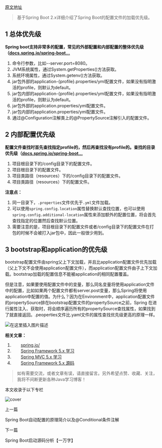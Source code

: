 [原文地址](https://juejin.cn/post/7113920258016018439)

> 基于Spring Boot 2.x详细介绍了Spring Boot的配置文件的加载优先级。

## 1 总体优先级

**Spring boot支持非常多的配置，常见的外部配置和内部配置的整体优先级（[docs.spring.io/spring-boot…](https://link.juejin.cn/?target=https%3A%2F%2Fdocs.spring.io%2Fspring-boot%2Fdocs%2F2.3.10.RELEASE%2Freference%2Fhtml%2Fspring-boot-features.html%23boot-features-external-config%25EF%25BC%2589%25EF%25BC%259A "https://docs.spring.io/spring-boot/docs/2.3.10.RELEASE/reference/html/spring-boot-features.html#boot-features-external-config%EF%BC%89%EF%BC%9A")**

1. 命令行参数，比如--server.port=8080。
2. JVM系统属性，通过System.getProperties()方法获取。
3. 系统环境属性，通过System.getenv()方法获取。
4. jar包外部的application-{profile}.properties/yml配置文件，如果没有指明激活的profile，则默认为default。
5. jar包内部的application-{profile}.properties/yml配置文件，如果没有指明激活的profile，则默认为default。
6. jar包外部的application.properties/yml配置文件。
7. jar包内部的application.properties/yml配置文件。
8. 通过@Configuration注解类上的@PropertySource注解引入的配置文件。

## 2 内部配置优先级

**配置文件查找时首先查找指定profile的，然后再查找没有profile的。查找的目录优先级（[docs.spring.io/spring-boot…](https://link.juejin.cn/?target=https%3A%2F%2Fdocs.spring.io%2Fspring-boot%2Fdocs%2F2.3.10.RELEASE%2Freference%2Fhtml%2Fspring-boot-features.html%23boot-features-external-config-application-property-files%25EF%25BC%2589%25EF%25BC%259A "https://docs.spring.io/spring-boot/docs/2.3.10.RELEASE/reference/html/spring-boot-features.html#boot-features-external-config-application-property-files%EF%BC%89%EF%BC%9A")**

1. 项目根目录下的/config目录下的配置文件。
2. 项目根目录下的配置文件。
3. 项目类路径（resources）下的/config目录下的配置文件。
4. 项目类路径（resources）下的配置文件。

**注意点：**

1. 同一目录下，`.properties`文件优先于`.yml`文件加载。
2. 可以使用`spring.config.location`属性替换默认查找位置，也可以使用`spring.config.additional-location`属性来添加额外的配置位置，将会首先查找指定的位置然后查找默认位置。
3. 需要注意的是，项目根目录下的配置文件或者/config目录下的配置文件在打包的时候不会被打入jar包中，因此一般很少用到。

## 3 bootstrap和application的优先级

bootstrap配置文件由spring父上下文加载，并且比application配置文件优先加载（父上下文不会使用application配置文件），而application配置文件由子上下文加载。bootstrap加载的配置信息不能被application的相同配置覆盖。

但是注意，如果要使用配置文件中的变量，那么同名变量将使用application文件中的配置，比如如果两个配置文件都有server.post变量，那么Spring将使用application中配置的值。为什么？因为在Environment中，application配置文件的propertySource排在bootstrap配置文件的propertySource之前，Spring 在进行属性注入、获取时，将会顺序遍历所有的propertySource查找属性，如果找到了就直接返回。.peoperties文件比.yaml文件的属性查找优先级更高的原理一样。

![在这里插入图片描述](https://p3-juejin.byteimg.com/tos-cn-i-k3u1fbpfcp/49fcb5fd57d54e5483a555c37bb8b416~tplv-k3u1fbpfcp-zoom-in-crop-mark:1512:0:0:0.awebp)

**相关文章：**

1.   [spring.io/](https://link.juejin.cn/?target=https%3A%2F%2Fspring.io%2F "https://spring.io/")
2.   [Spring Framework 5.x 学习](https://link.juejin.cn/?target=https%3A%2F%2Fblog.csdn.net%2Fweixin_43767015%2Fcategory_10402193.html "https://blog.csdn.net/weixin_43767015/category_10402193.html")
3.   [Spring MVC 5.x 学习](https://link.juejin.cn/?target=https%3A%2F%2Fblog.csdn.net%2Fweixin_43767015%2Fcategory_11020222.html "https://blog.csdn.net/weixin_43767015/category_11020222.html")
4.   [Spring Framework 5.x 源码](https://link.juejin.cn/?target=https%3A%2F%2Fblog.csdn.net%2Fweixin_43767015%2Fcategory_10402194.html "https://blog.csdn.net/weixin_43767015/category_10402194.html")

> 如有需要交流，或者文章有误，请直接留言。另外希望点赞、收藏、关注，我将不间断更新各种Java学习博客！

本文收录于以下专栏

![cover](https://p1-juejin.byteimg.com/tos-cn-i-k3u1fbpfcp/95414745836549ce9143753e2a30facd~tplv-k3u1fbpfcp-jj:160:120:0:0:q75.avis)

上一篇

Spring Boot自动配置的原理简介以及@Conditional条件注解

下一篇

Spring Boot启动源码分析【一万字】
